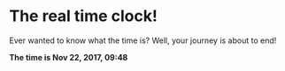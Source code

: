 # The real time clock!

Ever wanted to know what the time is? Well, your journey is about to end!

**The time is Nov 22, 2017, 09:48**